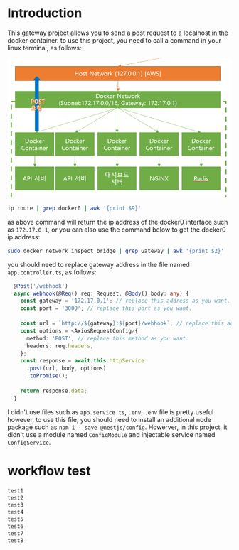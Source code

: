 # Introduction

This gateway project allows you to send a post request to a localhost in the docker container. to use this project, you need to call a command in your linux terminal, as follows:

<p align="center">
<img src="./docs/img/description.png" />
</p>

```sh
ip route | grep docker0 | awk '{print $9}'
```

as above command will return the ip address of the docker0 interface such as `172.17.0.1`, or you can also use the command below to get the docker0 ip address:

```sh
sudo docker network inspect bridge | grep Gateway | awk '{print $2}'
```

you should need to replace gateway address in the file named `app.controller.ts`, as follows:

```ts
  @Post('/webhook')
  async webhook(@Req() req: Request, @Body() body: any) {
    const gateway = '172.17.0.1'; // replace this address as you want.
    const port = '3000'; // replace this port as you want.

    const url = `http://${gateway}:${port}/webhook`; // replace this address as you want
    const options = <AxiosRequestConfig>{
      method: 'POST', // replace this method as you want.
      headers: req.headers,
    };
    const response = await this.httpService
      .post(url, body, options)
      .toPromise();

    return response.data;
  }
```

I didn't use files such as `app.service.ts`, `.env`, `.env` file is pretty useful however, to use this file, you should need to install an additional node package such as `npm i --save @nestjs/config`. Howerver, In this project, it didn't use a module named `ConfigModule` and injectable service named `ConfigService`.

# workflow test

```text
test1
test2
test3
test4
test5
test6
test7
test8
```
